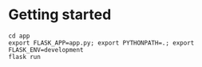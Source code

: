 
# Getting started
```
cd app
export FLASK_APP=app.py; export PYTHONPATH=.; export FLASK_ENV=development
flask run
```
